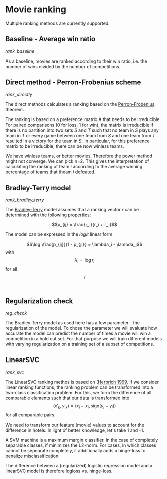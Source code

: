 # Movie ranking

Multiple ranking methods are currently supported.

## Baseline - Average win ratio
*rank_baseline*

As a baseline, movies are ranked according to their win ratio, i.e. the number of wins divided by the number of competitions.

## Direct method - Perron-Frobenius scheme
*rank_directly*

The direct methods calculates a ranking based on the [Perron-Frobenius](https://en.wikipedia.org/wiki/Perron%E2%80%93Frobenius_theorem) theorem.

The ranking is based on a preference matrix A that needs to be irreducible. For paired comparisons (0 for loss, 1 for win), the matrix is irreducible if there is no partition into two sets *S* and *T* such that no team in *S* plays any team in *T* or every game between one team from *S* and one team from *T* resulted in a victory for the team in *S*. In particular, for this preference matrix to be irreducible, there can be now winless teams.

We have winless teams, or better movies. Therefore the power method might not converge. We can pick n=2. This gives the interpretation of calculating the ranking of team *i* according to the average winning percentage of teams that theam *i* defeated.

## Bradley-Terry model
*rank_bradley_terry*

The [Bradley-Terry](https://en.wikipedia.org/wiki/Bradley%E2%80%93Terry_model) model assumes that a ranking vector $r$ can be determined with the following properties:

$$p_{ij} = \frac{r_i}{r_i + r_j}$$

The model can be expressed in the $logit$ linear form

$$\log \frac{p_{ij}}{1 - p_{ji}} = \lambda_i - \lambda_j$$
with $$\lambda_i = \log r_i$$ for all $$i$$.

## Regularization check
*reg_check*

The Bradley-Terry model as used here has a few parameter - the regularization of the model. To chose the parameter we will evaluate how accurate the model can predict the number of times a movie will win a competition in a hold out set. For that purpose we will train different models with varying regularization on a training set of a subset of competitions.

## LinearSVC
*rank_svc*

The LinearSVC ranking methos is based on ([Herbrich 1999](https://www.mendeley.com/catalogue/a2709c3c-0705-3058-89db-28aeab2161f2/). If we consider linear ranking functions, the ranking problem can be transformed into a two-class classification problem. For this, we form the difference of all comparable elements such that our data is transformed into 
$$(x′_k, y′_k)=(x_i−x_j, \text{sign}(y_i−y_j))$$ 
for all comparable pairs.

We need to transform our feature (movie) values to account for the difference in hotels. In light of better knowledge, let's take 1 and -1.

A SVM machine is a maximum margin classifier. In the case of completely separable classes, if minimizes the L2-norm. For cases, in which classes cannot be sepearate completely, it additionally adds a hinge-loss to penalize misclassification. 

The difference between a (regularized) logistic regression model and a linearSVC model is therefore logloss vs. hinge-loss.
